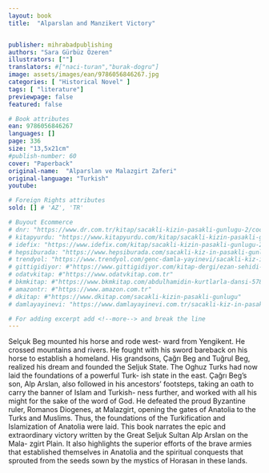 ```yaml
---
layout: book
title:  "Alparslan and Manzikert Victory"


publisher: mihrabadpublishing
authors: "Sara Gürbüz Özeren"
illustrators: [""]
translators: #["naci-turan","burak-dogru"]
image: assets/images/ean/9786056846267.jpg
categories: [ "Historical Novel" ]
tags: [ "literature"]
previewpage: false
featured: false

# Book attributes
ean: 9786056846267
languages: []
page: 336
size: "13,5x21cm"
#publish-number: 60
cover: "Paperback"
original-name:  "Alparslan ve Malazgirt Zaferi"
original-language: "Turkish"
youtube:

# Foreign Rights attributes
sold: [] # 'AZ', 'TR'

# Buyout Ecommerce
# dnr: "https://www.dr.com.tr/kitap/sacakli-kizin-pasakli-gunlugu-2/cocuk-ve-genclik/genclik-10-yas/roman-oyku/urunno=0001893059001"
# kitapyurdu: "https://www.kitapyurdu.com/kitap/sacakli-kizin-pasakli-gunlugu-2-/560122.html&filter_name=Sa%C3%A7akl%C4%B1+K%C4%B1z%27%C4%B1n+Pasakl%C4%B1+G%C3%BCnl%C3%BC%C4%9F%C3%BC+2"
# idefix: "https://www.idefix.com/kitap/sacakli-kizin-pasakli-gunlugu-2/cocuk-ve-genclik/genclik-10-yas/roman-oyku/urunno=0001893059001"
# hepsiburada: "https://www.hepsiburada.com/sacakli-kiz-in-pasakli-gunlugu-2-damla-yayinevi-p-HBV000012ER86"
# trendyol: "https://www.trendyol.com/genc-damla-yayinevi/sacakli-kiz-in-pasakli-gunlugu-2-p-54825777"
# gittigidiyor: #"https://www.gittigidiyor.com/kitap-dergi/ezan-sehidi-adnan-menderes_pdp_732728793"
# odatvkitap: #"https://www.odatvkitap.com.tr"
# bkmkitap: #"https://www.bkmkitap.com/abdulhamidin-kurtlarla-dansi-578226"
# amazontr: #"https://www.amazon.com.tr"
# dkitap: #"https://www.dkitap.com/sacakli-kizin-pasakli-gunlugu"
# damlayayinevi: "https://www.damlayayinevi.com.tr/sacakli-kiz-in-pasakli-gunlugu-2-bu-iste-bi-terslik-var"

# For adding excerpt add <!--more--> and break the line
---
```

Selçuk Beg mounted his horse and rode west-
ward from Yengikent. He crossed mountains and
rivers. He fought with his sword bareback on his
horse to establish a homeland. His grandsons,
Çağrı Beg and Tuğrul Beg, realized his dream
and founded the Seljuk State. The Oghuz Turks
had now laid the foundations of a powerful Turk-
ish state in the east. Çağrı Beg’s son, Alp Arslan,
also followed in his ancestors’ footsteps, taking
an oath to carry the banner of Islam and Turkish-
ness further, and worked with all his might for the
sake of the word of God. He defeated the proud
Byzantine ruler, Romanos Diogenes, at Malazgirt,
opening the gates of Anatolia to the Turks and
Muslims. Thus, the foundations of the Turkification
and Islamization of Anatolia were laid. This book
narrates the epic and extraordinary victory written
by the Great Seljuk Sultan Alp Arslan on the Mala-
zgirt Plain. It also highlights the superior efforts of
the brave armies that established themselves in
Anatolia and the spiritual conquests that sprouted
from the seeds sown by the mystics of Horasan in
these lands.
<!--more--> 

